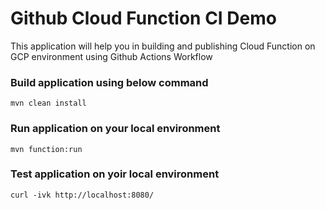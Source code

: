 # Github Cloud Function CI Demo

This application will help you in building and publishing Cloud Function on GCP environment using Github Actions Workflow


### Build application using below command
```
mvn clean install
```

### Run application on your local environment
```
mvn function:run
```

### Test application on yoir local environment
```
curl -ivk http://localhost:8080/
```



  



  
